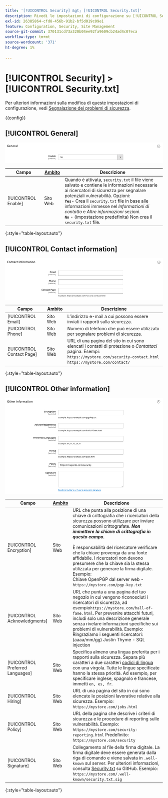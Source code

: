 ```yaml
---
title: '[!UICONTROL Security] &gt; [!UICONTROL Security.txt]'
description: Rivedi le impostazioni di configurazione su [!UICONTROL Security] &gt; [!UICONTROL Security.txt] pagina dell’amministratore di Commerce.
exl-id: 26385864-cfd8-456b-91b2-bf5d019c09e1
feature: Configuration, Security, Site Management
source-git-commit: 370131cd73a320b04ee92fa9609cb24ad4c07eca
workflow-type: tm+mt
source-wordcount: '371'
ht-degree: 1%

---
```


# [!UICONTROL Security] > [!UICONTROL Security.txt]

Per ulteriori informazioni sulla modifica di queste impostazioni di configurazione, vedi [Segnalazione dei problemi di sicurezza](../../systems/security-issue-reporting.md).

{{config}}

## [!UICONTROL General]

![Generale](./assets/txt-general.png)<!-- zoom -->

| Campo | [Ambito](../../getting-started/websites-stores-views.md#scope-settings) | Descrizione |
|--- |--- |--- |
| [!UICONTROL Enable] | Sito Web | Quando è attivata, `security.txt` il file viene salvato e contiene le informazioni necessarie ai ricercatori di sicurezza per segnalare potenziali vulnerabilità. Opzioni:<br />**`Yes`**- Crea il `security.txt` file in base alle informazioni immesse nel _Informazioni di contatto_ e _Altre informazioni_ sezioni.<br />**`No`** - (impostazione predefinita) Non crea il `security.txt` file. |

{:style=&quot;table-layout:auto&quot;}

## [!UICONTROL Contact information]

![Informazioni di contatto](./assets/txt-contact-info.png)<!-- zoom -->

| Campo | [Ambito](../../getting-started/websites-stores-views.md#scope-settings) | Descrizione |
|--- |--- |--- |
| [!UICONTROL Email] | Sito Web | L’indirizzo e-mail a cui possono essere inviati i rapporti sulla sicurezza. |
| [!UICONTROL Phone] | Sito Web | Numero di telefono che può essere utilizzato per segnalare problemi di sicurezza. |
| [!UICONTROL Contact Page] | Sito Web | URL di una pagina del sito in cui sono elencati i contatti di protezione o _Contattaci_ pagina. Esempi: <br/>`https://mystore.com/security-contact.html`<br/>`https://mystore.com/contact/` |

{:style=&quot;table-layout:auto&quot;}

## [!UICONTROL Other information]

![Altre informazioni](./assets/txt-other-info.png)<!-- zoom -->

| Campo | [Ambito](../../getting-started/websites-stores-views.md#scope-settings) | Descrizione |
|--- |--- |--- |
| [!UICONTROL Encryption] | Sito Web | URL che punta alla posizione di una chiave di crittografia che i ricercatori della sicurezza possono utilizzare per inviare comunicazioni crittografate. _**Non immettere la chiave di crittografia in questo campo.**_ <br/><br/>È responsabilità del ricercatore verificare che la chiave provenga da una fonte affidabile. I ricercatori non devono presumere che la chiave sia la stessa utilizzata per generare la firma digitale. Esempio:<br />Chiave OpenPGP dal server web - `https://mystore.com/pgp-key.txt` |
| [!UICONTROL Acknowledgments] | Sito Web | URL che punta a una pagina del tuo negozio in cui vengono riconosciuti i ricercatori di sicurezza, ad esempio`https://mystore.com/hall-of-fame.html`. Per prevenire attacchi futuri, includi solo una descrizione generale senza rivelare informazioni specifiche sui problemi di vulnerabilità. Esempio:<br />Ringraziamo i seguenti ricercatori:<br />(aaaa/mm/gg) Justin Thyme - SQL injection |
| [!UICONTROL Preferred Languages] | Sito Web | Specifica almeno una lingua preferita per i rapporti sulla sicurezza. Separa più caratteri a due caratteri [codici di lingua](https://en.wikipedia.org/wiki/List_of_ISO_639-1_codes) con una virgola. Tutte le lingue specificate hanno la stessa priorità. Ad esempio, per specificare inglese, spagnolo e francese, immetti `en, es, fr`. |
| [!UICONTROL Hiring] | Sito Web | URL di una pagina del sito in cui sono elencate le posizioni lavorative relative alla sicurezza. Esempio: `https://mystore.com/jobs.html` |
| [!UICONTROL Policy] | Sito Web | URL della pagina che descrive i criteri di sicurezza e le procedure di reporting sulle vulnerabilità. Esempio: `https://mystore.com/security-reporting.html` Predefinito: `https://mystore.com/security` |
| [!UICONTROL Signature] | Sito Web | Collegamento al file della firma digitale. La firma digitale deve essere generata dalla riga di comando e viene salvata in `.well-known` sul server. Per ulteriori informazioni, consulta [Security.txt](https://github.com/magento/security-package/blob/1.0-develop/Securitytxt/README.md) su GitHub. Esempio: `https://mystore.com/.well-known/security.txt.sig` |

{:style=&quot;table-layout:auto&quot;}
